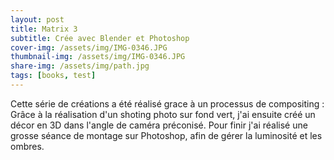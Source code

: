 ```yaml
---
layout: post
title: Matrix 3
subtitle: Crée avec Blender et Photoshop
cover-img: /assets/img/IMG-0346.JPG
thumbnail-img: /assets/img/IMG-0346.JPG
share-img: /assets/img/path.jpg
tags: [books, test]
---
```


Cette série de créations a été réalisé grace à un processus de compositing : Grâce à la réalisation d'un shoting photo sur fond vert, j'ai ensuite créé un décor en 3D dans l'angle de caméra préconisé. Pour finir j'ai réalisé une grosse séance de montage sur Photoshop, afin de gérer la luminosité et les ombres.
